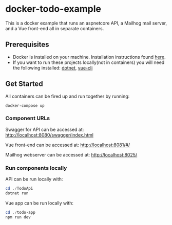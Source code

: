 # docker-todo-example

This is a docker example that runs an aspnetcore API, a Mailhog mail server, and a Vue front-end all in separate containers.

## Prerequisites

* Docker is installed on your machine. Installation instructions found [here](https://docs.docker.com/get-docker/).
* If you want to run these projects locally(not in containers) you will need the following installed: [dotnet](https://dotnet.microsoft.com/download/dotnet-core/thank-you/sdk-3.1.201-windows-x64-installer), [vue-cli](https://cli.vuejs.org/guide/installation.html)

## Get Started

All containers can be fired up and run together by running:

`docker-compose up`

### Component URLs

Swagger for API can be accessed at: <http://localhost:8080/swagger/index.html>

Vue front-end can be accessed at: <http://localhost:8081/#/>

Mailhog webserver can be accessed at: <http://localhost:8025/>

### Run components locally

API can be run locally with:

```powershell
cd ./TodoApi
dotnet run
```

Vue app can be run locally with:

```powershell
cd ./todo-app
npm run dev
```
